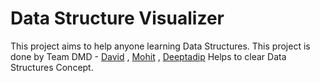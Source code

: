 # Data Structure Visualizer

This project aims to help anyone learning Data Structures.
This project is done by Team DMD - [David](https://github.com/DEEJ4Y) , [Mohit](https://github.com/itsmahi27) ,  [Deeptadip](https://github.com/deep2003-github)
Helps to clear Data Structures Concept.
